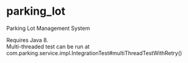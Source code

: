 # parking_lot
Parking Lot Management System

Requires Java 8. <br/>
Multi-threaded test can be run at com.parking.service.impl.IntegrationTest#multiThreadTestWithRetry()
